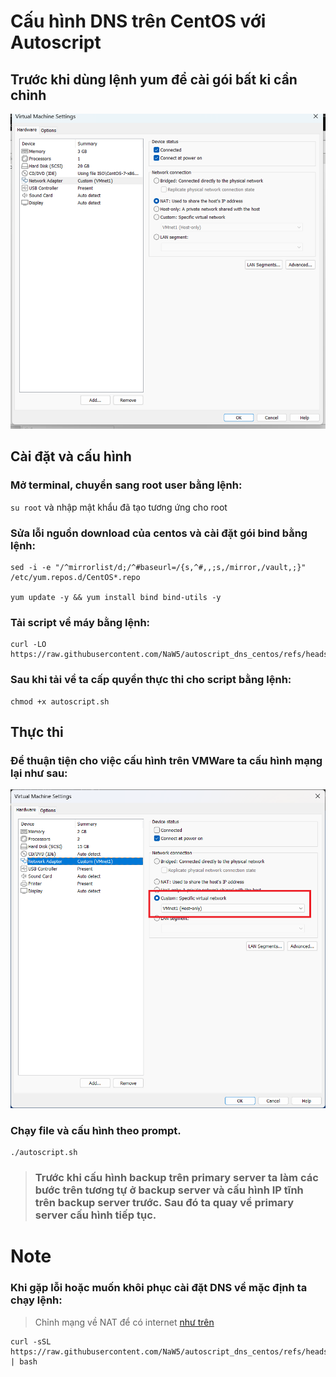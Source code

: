 # Cấu hình DNS trên CentOS với Autoscript    

## Trước khi dùng lệnh yum để cài gói bất ki cần chỉnh
![alt text](image.png)

## Cài đặt và cấu hình

### Mở terminal, chuyển sang root user bằng lệnh:    
`su root` và nhập mật khẩu đã tạo tương ứng cho root    

### Sửa lỗi nguồn download của centos và cài đặt gói bind bằng lệnh:        
```
sed -i -e "/^mirrorlist/d;/^#baseurl=/{s,^#,,;s,/mirror,/vault,;}" /etc/yum.repos.d/CentOS*.repo    

yum update -y && yum install bind bind-utils -y
```
### Tải script về máy bằng lệnh:    
```
curl -LO  https://raw.githubusercontent.com/NaW5/autoscript_dns_centos/refs/heads/main/autoscript.sh
```
### Sau khi tải về ta cấp quyền thực thi cho script bằng lệnh:
```
chmod +x autoscript.sh
```

## Thực thi    
### Để thuận tiện cho việc cấu hình trên VMWare ta cấu hình mạng lại như sau:
![alt text](mnnet1.png)
### Chạy file và cấu hình theo prompt.
```
./autoscript.sh
```
> ### Trước khi cấu hình backup trên primary server ta làm các bước trên tương tự ở backup server và cấu hình IP tĩnh trên backup server trước. Sau đó ta quay về primary server cấu hình tiếp tục.

# Note
### Khi gặp lỗi hoặc muốn khôi phục cài đặt DNS về mặc định ta chạy lệnh:
> Chỉnh mạng về NAT để có internet [như trên](#trước-khi-dùng-lệnh-yum-để-cài-gói-bất-ki-cần-chỉnh)
```
curl -sSL https://raw.githubusercontent.com/NaW5/autoscript_dns_centos/refs/heads/main/recovery.sh | bash
```
